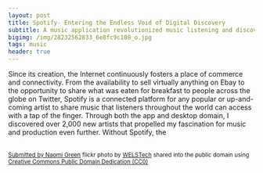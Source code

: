 ```yaml
---
layout: post
title: Spotify- Entering the Endless Void of Digital Discovery
subtitle: A music application revolutionized music listening and discovery
bigimg: /img/28232562833_6e8fc9c108_o.jpg
tags: music
header: true
---
```

Since its creation, the Internet continuously fosters a place of commerce and connectivity. From the availability to sell virtually anything on Ebay to the opportunity to share what was eaten for breakfast to people across the globe on Twitter,
Spotify is a connected platform for any popular or up-and-coming artist to share music that listeners throughout the world can access with a tap of the finger. Through both the app and desktop domain, I discovered over 2,000 new artists that propelled my fascination for music and production even further. Without Spotify, the  



<a title="Submitted by Naomi Green"  src="https://farm9.static.flickr.com/8872/28232562833_e7a53f57a8.jpg" /></a><br /><small><a title="Submitted by Naomi Green" href="https://flickr.com/photos/90468817@N05/28232562833">Submitted by Naomi Green</a> flickr photo by <a href="https://flickr.com/people/90468817@N05">WELSTech</a> shared into the public domain using <a href="https://creativecommons.org/publicdomain/zero/1.0/">Creative Commons Public Domain Dedication (CC0)</a> </small>
